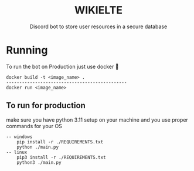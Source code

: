 <h1 style="text-align:center;">WIKIELTE</h1>
<p style="text-align:center;">Discord bot to store user resources in a secure database</p>

# Running
To run the bot on Production just use docker 🙏
```commandline
docker build -t <image_name> .
----------------------------------------------
docker run <image_name>
```
To run for production
--
make sure you have python 3.11 setup on your machine and you use proper commands for your OS
```commandline
-- windows
    pip install -r ./REQUIREMENTS.txt
    python ./main.py
-- linux
    pip3 install -r ./REQUIREMENTS.txt
    python3 ./main.py
```